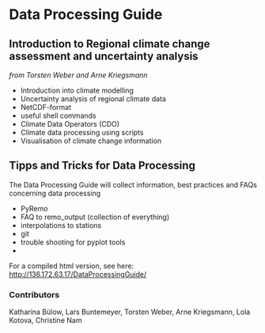 # Data Processing Guide

## Introduction to Regional climate change assessment and uncertainty analysis
*from Torsten Weber and Arne Kriegsmann* 
* Introduction into climate modelling
* Uncertainty analysis of regional climate data
* NetCDF-format
* useful shell commands
* Climate Data Operators (CDO)
* Climate data processing using scripts
* Visualisation of climate change information

## Tipps and Tricks for Data Processing
The Data Processing Guide will collect information, best practices and FAQs concerning data processing

* PyRemo
* FAQ to remo_output (collection of everything)
* interpolations to stations
* git
* trouble shooting for pyplot tools
* 
For a compiled html version, see here: http://136.172.63.17/DataProcessingGuide/

### Contributors
Katharina Bülow, Lars Buntemeyer, Torsten Weber, Arne Kriegsmann, Lola Kotova, Christine Nam

